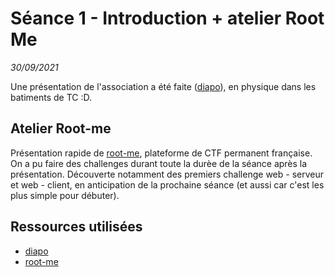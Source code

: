 # Séance 1 - Introduction + atelier Root Me
*30/09/2021*

Une présentation de l'association a été faite ([diapo](https://docs.google.com/presentation/d/126SUZ-vZ9rApI8UcAmwiefHXIPTPPQ8Som689WJCQLU/edit?usp=sharing)), en physique dans les batiments de TC :D.  

## Atelier Root-me  
Présentation rapide de [root-me](https://www.root-me.org/), plateforme de CTF permanent française. On a pu faire des challenges durant toute la durèe de la séance après la présentation. Découverte notamment des premiers challenge web - serveur et web - client, en anticipation de la prochaine séance (et aussi car c'est les plus simple pour débuter). 

## Ressources utilisées
- [diapo](https://docs.google.com/presentation/d/126SUZ-vZ9rApI8UcAmwiefHXIPTPPQ8Som689WJCQLU/edit?usp=sharing)  
- [root-me](https://www.root-me.org/)  
